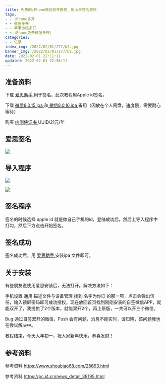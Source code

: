 ```yaml
---
title: 免费的iPhone微信双开教程，附上未签名程序
tags:   
- - iPhone多开
- - 微信多开
- - 苹果微信多开
- - iPhone免费微信多开]
categories:  
- - 记录
index_img: /2022/02/01/277/b2.jpg
banner_img: /2022/02/01/277/b2.jpg
date: 2022-02-01 22:11:11
updated: 2022-02-01 22:56:11
---
```



## 准备资料

下载 <a href="https://www.i4.cn/"> 爱思助手 </a> 用于签名，此次教程用Apple id签名。

下载 <a href="https://rous.xxhat.xyz:5244/d/sda/%E5%BE%AE%E4%BF%A1%E5%A4%9A%E5%BC%80/%E5%BE%AE%E4%BF%A1%E7%BA%AF%E5%87%80%E5%A4%9A%E5%BC%80%E7%89%88_8.0.15.ipa"> 微信8.0.15.ipa </a>和<a href="https://rous.xxhat.xyz:5244/d/sda/%E5%BE%AE%E4%BF%A1%E5%A4%9A%E5%BC%80/%E5%BE%AE%E4%BF%A1%E7%BA%AF%E5%87%80%E5%A4%9A%E5%BC%80%E7%89%88_8.0.16.ipa"> 微信8.0.16.ipa </a> 备用（因放在个人网盘，速度慢，需要耐心等待）

购买 <a href="https://www.neicexia.com/"> 内测侠证书 </a>  UUID/21元/年 

## 爱思签名

![](/2022/02/01/277/i4.png)

## 导入程序

![](/2022/02/01/277/daoru.png)

![](/2022/02/01/277/daoru2.png)

## 签名程序

签名的时候选择 apple id 就是你自己手机的id，登陆成功后，然后上导入程序中打勾，然后下方点击开始签名。

## 签名成功

签名成功后，用 <a href="https://www.i4.cn/"> 爱思助手 </a> 安装ipa 文件即可。

## 关于安装

有些朋友说使用爱思安装后，无法打开。解决方法如下：

手机设置 通用 描述文件与设备管理  找到 名字为你ID 的那一项，点击会弹出信任，输入锁屏密码即可成功授权，现在放回首页找到刚刚安装的自签微信APP，就能双开了，我提供了2个版本，就能双开2个，再上原版，一共可以开三个微信。

Bug 通过自签双开的微信，Push 会有问题，消息不能实时，请知晓，该问题我也在尝试解决中。

教程结束，今天大年初一，祝大家新年快乐，恭喜发财！

## 参考资料

参考资料 https://www.shoubiao68.com/25693.html

参考资料 https://pc.i4.cn/news_detail_38195.html

